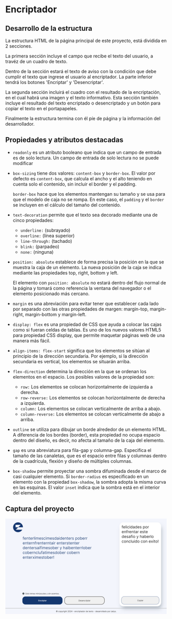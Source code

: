 # Encriptador

## Desarrollo de la estructura

La estructura HTML de la página principal de este proyecto, está dividida en 2 secciones.

La primera sección incluye el campo que recibe el texto del usuario, a travéz de un cuadro de texto.

Dentro de la sección estará el texto de aviso con la condición que debe cumplir el texto que ingrese el usuario al encriptador. La parte inferior tendrá los botones 'Encriptar' y 'Desencriptar'.

La segunda sección incluirá el cuadro con el resultado de la encriptación, en el cual habrá una imagen y el texto informativo. Esta sección también incluye el resultado del texto encriptado o desencriptado y un botón para copiar el texto en el portapapeles.

Finalmente la estructura termina con él píe de página y la información del desarrollador.

## Propiedades y atributos destacadas

- `readonly` es un atributo booleano que indica que un campo de entrada es de solo lectura. Un campo de entrada de solo lectura no se puede modificar

- `box-sizing` tiene dos valores: `content-box` y `border-box`. El valor por defecto es `content-box`, que calcula el ancho y el alto teniendo en cuenta solo el contenido, sin incluir el border y el padding.

  `border-box` hace que los elementos mantengan su tamaño y se usa para que el modelo de caja no se rompa. En este caso, el `padding` y el `border` se incluyen en el cálculo del tamaño del contenido.

- `text-decoration` permite que el texto sea decorado mediante una de cinco propiedades:

  - `underline:` (subrayado)
  - `overline:` (línea superior)
  - `line-through:` (tachado)
  - `blink:` (parpadeo)
  - `none:` (ninguna)

- `position: absolute` establece de forma precisa la posición en la que se muestra la caja de un elemento. La nueva posición de la caja se indica mediante las propiedades top, right, bottom y left.

  El elemento con `position: absolute` no estará dentro del flujo normal de la página y tomará como referencia la ventana del navegador o el elemento posicionado más cercano.

- `margin` es una abreviación para evitar tener que establecer cada lado por separado con las otras propiedades de margen: margin-top, margin-right, margin-bottom y margin-left.

- `display: flex` es una propiedad de CSS que ayuda a colocar las cajas como si fueran celdas de tablas. Es uno de los nuevos valores HTML5 para propiedad CSS display, que permite maquetar páginas web de una manera más fácil.

- `align-items: flex-start` significa que los elementos se sitúan al principio de la dirección secundaria. Por ejemplo, si la dirección secundaria es vertical, los elementos se situarán arriba.

- `flex-direction` determina la dirección en la que se ordenan los elementos en el espacio. Los posibles valores de la propiedad son:

  - `row:` Los elementos se colocan horizontalmente de izquierda a derecha.
  - `row-reverse:` Los elementos se colocan horizontalmente de derecha a izquierda.
  - `column:` Los elementos se colocan verticalmente de arriba a abajo.
  - `column-reverse:` Los elementos se colocan verticalmente de abajo a arriba.

- `outline` se utiliza para dibujar un borde alrededor de un elemento HTML. A diferencia de los bordes (border), esta propiedad no ocupa espacio dentro del diseño, es decir, no afecta al tamaño de la caja del elemento.

- `gap` es una abreviatura para fila-gap y columna-gap. Especifica el tamaño de las canaletas, que es el espacio entre filas y columnas dentro de la cuadrícula, flexión y diseño de múltiples columnas.

- `box-shadow` permite proyectar una sombra difuminada desde el marco de casi cualquier elemento. Si `border-radius` es especificado en un elemento con la propiedad `box-shadow`, la sombra adopta la misma curva en las esquinas. El valor `inset` indica que la sombra está en el interior del elemento.

## Captura del proyecto

![captura encriptador](img/captura-encriptador.png)
